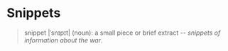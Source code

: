 # Snippets
> snippet |ˈsnɪpɪt| (noun): a small piece or brief extract -- _snippets of information about the war_.
